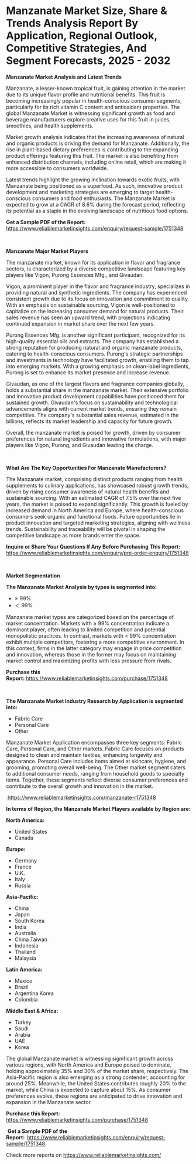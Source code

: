 <p><h1>Manzanate Market Size, Share & Trends Analysis Report By Application, Regional Outlook, Competitive Strategies, And Segment Forecasts, 2025 - 2032</h1></p><p><strong>Manzanate Market Analysis and Latest Trends</strong></p>
<p><p>Manzanate, a lesser-known tropical fruit, is gaining attention in the market due to its unique flavor profile and nutritional benefits. This fruit is becoming increasingly popular in health-conscious consumer segments, particularly for its rich vitamin C content and antioxidant properties. The global Manzanate Market is witnessing significant growth as food and beverage manufacturers explore creative uses for this fruit in juices, smoothies, and health supplements.</p><p>Market growth analysis indicates that the increasing awareness of natural and organic products is driving the demand for Manzanate. Additionally, the rise in plant-based dietary preferences is contributing to the expanding product offerings featuring this fruit. The market is also benefiting from enhanced distribution channels, including online retail, which are making it more accessible to consumers worldwide.</p><p>Latest trends highlight the growing inclination towards exotic fruits, with Manzanate being positioned as a superfood. As such, innovative product development and marketing strategies are emerging to target health-conscious consumers and food enthusiasts. The Manzanate Market is expected to grow at a CAGR of 8.6% during the forecast period, reflecting its potential as a staple in the evolving landscape of nutritious food options.</p></p>
<p><strong>Get a Sample PDF of the Report:&nbsp;</strong> <a href="https://www.reliablemarketinsights.com/enquiry/request-sample/1751348?utm_campaign=3038&utm_medium=2&utm_source=Github&utm_content=ia&utm_term=01042025&utm_id=manzanate">https://www.reliablemarketinsights.com/enquiry/request-sample/1751348</a></p>
<p>&nbsp;</p>
<p><strong>Manzanate Major Market Players</strong></p>
<p><p>The manzanate market, known for its application in flavor and fragrance sectors, is characterized by a diverse competitive landscape featuring key players like Vigon, Purong Essences Mfg., and Givaudan. </p><p>Vigon, a prominent player in the flavor and fragrance industry, specializes in providing natural and synthetic ingredients. The company has experienced consistent growth due to its focus on innovation and commitment to quality. With an emphasis on sustainable sourcing, Vigon is well-positioned to capitalize on the increasing consumer demand for natural products. Their sales revenue has seen an upward trend, with projections indicating continued expansion in market share over the next few years.</p><p>Purong Essences Mfg. is another significant participant, recognized for its high-quality essential oils and extracts. The company has established a strong reputation for producing natural and organic manzanate products, catering to health-conscious consumers. Purong's strategic partnerships and investments in technology have facilitated growth, enabling them to tap into emerging markets. With a growing emphasis on clean-label ingredients, Purong is set to enhance its market presence and increase revenue.</p><p>Givaudan, as one of the largest flavors and fragrance companies globally, holds a substantial share in the manzanate market. Their extensive portfolio and innovative product development capabilities have positioned them for sustained growth. Givaudan's focus on sustainability and technological advancements aligns with current market trends, ensuring they remain competitive. The company's substantial sales revenue, estimated in the billions, reflects its market leadership and capacity for future growth.</p><p>Overall, the manzanate market is poised for growth, driven by consumer preferences for natural ingredients and innovative formulations, with major players like Vigon, Purong, and Givaudan leading the charge.</p></p>
<p>&nbsp;</p>
<p><strong>What Are The Key Opportunities For Manzanate Manufacturers?</strong></p>
<p><p>The Manzanate market, comprising distinct products ranging from health supplements to culinary applications, has showcased robust growth trends, driven by rising consumer awareness of natural health benefits and sustainable sourcing. With an estimated CAGR of 7.5% over the next five years, the market is poised to expand significantly. This growth is fueled by increased demand in North America and Europe, where health-conscious consumers seek organic and functional foods. Future opportunities lie in product innovation and targeted marketing strategies, aligning with wellness trends. Sustainability and traceability will be pivotal in shaping the competitive landscape as more brands enter the space.</p></p>
<p><strong>Inquire or Share Your Questions If Any Before Purchasing This Report:</strong> <a href="https://www.reliablemarketinsights.com/enquiry/pre-order-enquiry/1751348?utm_campaign=3038&utm_medium=2&utm_source=Github&utm_content=ia&utm_term=01042025&utm_id=manzanate">https://www.reliablemarketinsights.com/enquiry/pre-order-enquiry/1751348</a></p>
<p>&nbsp;</p>
<p><strong>Market Segmentation</strong></p>
<p><strong>The Manzanate Market Analysis by types is segmented into:</strong></p>
<p><ul><li>≥ 99%</li><li>＜ 99%</li></ul></p>
<p><p>Manzanate market types are categorized based on the percentage of market concentration. Markets with ≥ 99% concentration indicate a dominant player, often leading to limited competition and potential monopolistic practices. In contrast, markets with < 99% concentration exhibit multiple competitors, fostering a more competitive environment. In this context, firms in the latter category may engage in price competition and innovation, whereas those in the former may focus on maintaining market control and maximizing profits with less pressure from rivals.</p></p>
<p><strong>Purchase this Report:&nbsp;</strong><a href="https://www.reliablemarketinsights.com/purchase/1751348?utm_campaign=3038&utm_medium=2&utm_source=Github&utm_content=ia&utm_term=01042025&utm_id=manzanate">https://www.reliablemarketinsights.com/purchase/1751348</a></p>
<p>&nbsp;</p>
<p><strong>The Manzanate Market Industry Research by Application is segmented into:</strong></p>
<p><ul><li>Fabric Care</li><li>Personal Care</li><li>Other</li></ul></p>
<p><p>Manzanate Market Application encompasses three key segments: Fabric Care, Personal Care, and Other markets. Fabric Care focuses on products designed to clean and maintain textiles, enhancing longevity and appearance. Personal Care includes items aimed at skincare, hygiene, and grooming, promoting overall well-being. The Other market segment caters to additional consumer needs, ranging from household goods to specialty items. Together, these segments reflect diverse consumer preferences and contribute to the overall growth and innovation in the market.</p></p>
<p><a href="https://www.reliablemarketinsights.com/manzanate-r1751348?utm_campaign=3038&utm_medium=2&utm_source=Github&utm_content=ia&utm_term=01042025&utm_id=manzanate">&nbsp;https://www.reliablemarketinsights.com/manzanate-r1751348</a></p>
<p><strong>In terms of Region, the Manzanate Market Players available by Region are:</strong></p>
<p>
    <p> <strong> North America: </strong>
        <ul>
            <li>United States</li>
            <li>Canada</li>
        </ul>
        </p> 
    <p> <strong> Europe: </strong>
        <ul>
            <li>Germany</li>
            <li>France</li>
            <li>U.K.</li>
            <li>Italy</li>
            <li>Russia</li>
        </ul>
        </p> 
    <p> <strong> Asia-Pacific: </strong>
        <ul>
            <li>China</li>
            <li>Japan</li>
            <li>South Korea</li>
            <li>India</li>
            <li>Australia</li>
            <li>China Taiwan</li>
            <li>Indonesia</li>
            <li>Thailand</li>
            <li>Malaysia</li>
        </ul>
        </p> 
    <p> <strong> Latin America: </strong>
        <ul>
            <li>Mexico</li>
            <li>Brazil</li>
            <li>Argentina Korea</li>
            <li>Colombia</li>
        </ul>
        </p> 
    <p> <strong> Middle East & Africa: </strong>
        <ul>
            <li>Turkey</li>
            <li>Saudi</li>
            <li>Arabia</li>
            <li>UAE</li>
            <li>Korea</li>
        </ul>
    </p>
    </p>
<p><p>The global Manzanate market is witnessing significant growth across various regions, with North America and Europe poised to dominate, holding approximately 35% and 30% of the market share, respectively. The Asia-Pacific region is also emerging as a strong contender, accounting for around 25%. Meanwhile, the United States contributes roughly 20% to the market, while China is expected to capture about 15%. As consumer preferences evolve, these regions are anticipated to drive innovation and expansion in the Manzanate sector.</p></p>
<p><strong>Purchase this Report: </strong><a href="https://www.reliablemarketinsights.com/purchase/1751348?utm_campaign=3038&utm_medium=2&utm_source=Github&utm_content=ia&utm_term=01042025&utm_id=manzanate">https://www.reliablemarketinsights.com/purchase/1751348</a></p>
<p>&nbsp;<strong>Get a Sample PDF of the Report:&nbsp;&nbsp;</strong><a href="https://www.reliablemarketinsights.com/enquiry/request-sample/1751348?utm_campaign=3038&utm_medium=2&utm_source=Github&utm_content=ia&utm_term=01042025&utm_id=manzanate">https://www.reliablemarketinsights.com/enquiry/request-sample/1751348</a></p>
<p><strong></strong></p>
<p>Check more reports on <a href="https://www.reliablemarketinsights.com/?utm_campaign=3038&utm_medium=2&utm_source=Github&utm_content=ia&utm_term=01042025&utm_id=manzanate">https://www.reliablemarketinsights.com/</a></p>